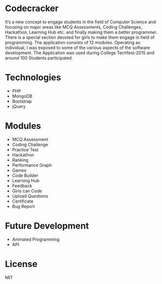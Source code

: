 # Codecracker

It’s a new concept to engage students in the field of Computer Science and focusing on major areas like MCQ Assessments, Coding Challenges, Hackathon, Learning Hub etc. and finally making them a better programmer. There is a special section devoted for girls to make them engage in field of programming. The application consists of 12 modules. Operating as individual, I was exposed to some of the various aspects of the software development. The Application was used during College Techfest-2015 and around 100 Students participated.


# Technologies

* PHP
* MongoDB
* Bootstrap
* jQuery

# Modules

* MCQ Assessment
* Coding Challenge
* Practice Test
* Hackathon
* Ranking
* Performance Graph
* Games 
* Code Builder
* Learning Hub
* Feedback
* Girls can Code
* Upload Questions
* Certificate
* Bug Report

# Future Development
* Animated Programming
* API

# License


MIT




   
